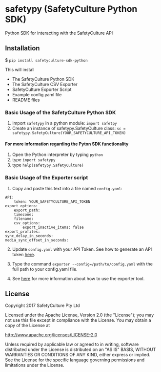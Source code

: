 # safetypy (SafetyCulture Python SDK)

Python SDK for interacting with the SafetyCulture API

## Installation
$ `pip install safetyculture-sdk-python`

This will install
* The SafetyCulture Python SDK
* The SafetyCulture CSV Exporter
* SafetyCulture Exporter Script
* Example config.yaml file
* README files


### Basic Usage of the SafetyCulture Python SDK
1. Import `safetypy` in a python module: `import safetpy`
2. Create an instance of safetypy.SafetyCulture class: `sc = safetypy.SafetyCulture(YOUR_SAFETYCULTURE_API_TOKEN)`

#### For more information regarding the Pyton SDK functionality
1. Open the Python interpreter by typing `python`
2. type `import safetypy`
3. type `help(safetypy.SafetyCulture)`

###  Basic Usage of the Exporter script
1. Copy and paste this text into a file named `config.yaml`:
```
API:
    token: YOUR_SAFETYCULTURE_API_TOKEN
export_options:
    export_path:
    timezone:
    filename:
    csv_options:
        export_inactive_items: false
export_profiles:
sync_delay_in_seconds:
media_sync_offset_in_seconds:
```
2. Update `config.yaml` with your API Token. See how to generate an API token [here](https://support.safetyculture.com/integrations/how-to-get-an-api-token/).
3. Type the command `exporter --config=/path/to/config.yaml` with the full path to your config.yaml file.

4. See [here](https://github.com/SafetyCulture/safetyculture-sdk-python/blob/INTG-539-pip_install/tools/exporter/ReadMe.md) for more information about how to use the exporter tool.


## License

Copyright 2017 SafetyCulture Pty Ltd

Licensed under the Apache License, Version 2.0 (the "License");
you may not use this file except in compliance with the License.
You may obtain a copy of the License at

http://www.apache.org/licenses/LICENSE-2.0

Unless required by applicable law or agreed to in writing, software
distributed under the License is distributed on an "AS IS" BASIS,
WITHOUT WARRANTIES OR CONDITIONS OF ANY KIND, either express or implied.
See the License for the specific language governing permissions and
limitations under the License.
